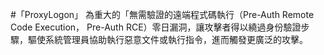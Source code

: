 
#「ProxyLogon」
        為重大的「無需驗證的遠端程式碼執行（Pre-Auth Remote Code Execution， Pre-Auth RCE）零日漏洞，讓攻擊者得以繞過身份驗證步驟，驅使系統管理員協助執行惡意文件或執行指令，進而觸發更廣泛的攻擊。


